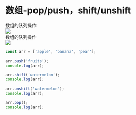 # 数组-pop/push，shift/unshift

<div class="flex justify-center">
  <carousel arrow draggable class="w-100 h-100">
    <div class="mt-20 flex flex-col justify-center">
      <div class="mb-5">数组的队列操作</div>
      <img src="/queue.png" class="rounded"/>
    </div>
    <div class="mt-20 flex flex-col justify-center">
      <div class="mb-5">数组的队列操作</div>
      <img src="/stack.png" class="rounded"/>
    </div>
  </carousel>

  ```js
  const arr = ['apple', 'banana', 'pear'];

  arr.push('fruits');
  console.log(arr);

  arr.shift('watermelon');
  console.log(arr);

  arr.unshift('watermelon');
  console.log(arr);

  arr.pop();
  console.log(arr);

  ```
</div>